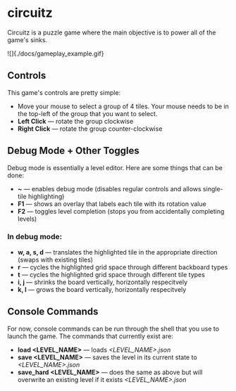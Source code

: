 # circuitz

Circuitz is a puzzle game where the main objective is to power all of the game's sinks.

![]{./docs/gameplay_example.gif}

## Controls
This game's controls are pretty simple:
- Move your mouse to select a group of 4 tiles. Your mouse needs to be in the top-left of the group that you want to select.
- **Left Click** &mdash; rotate the group clockwise
- **Right Click** &mdash; rotate the group counter-clockwise

## Debug Mode + Other Toggles
Debug mode is essentially a level editor. Here are some things that can be done:
- **~** &mdash; enables debug mode (disables regular controls and allows single-tile highlighting)
- **F1** &mdash; shows an overlay that labels each tile with its rotation value
- **F2** &mdash; toggles level completion (stops you from accidentally completing levels)

### In debug mode:
- **w, a, s, d** &mdash; translates the highlighted tile in the appropriate direction (swaps with existing tiles)
- **r** &mdash; cycles the highlighted grid space through different backboard types
- **t** &mdash; cycles the highlighted grid space through different tile types
- **i, j** &mdash; shrinks the board vertically, horizontally respecitvely
- **k, l** &mdash; grows the board vertically, horizontally respecitvely

## Console Commands
For now, console commands can be run through the shell that you use to launch the game. The commands that currently exist are:
- **load <LEVEL_NAME>** &mdash; loads *<LEVEL_NAME>.json*
- **save <LEVEL_NAME>** &mdash; saves the level in its current state to *<LEVEL_NAME>.json*
- **save_hard <LEVEL_NAME>** &mdash; does the same as above but will overwrite an existing level if it exists *<LEVEL_NAME>.json*
